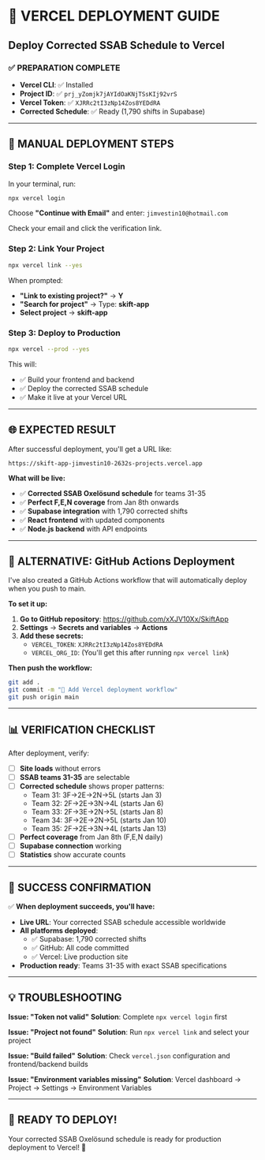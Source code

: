 # 🚀 VERCEL DEPLOYMENT GUIDE
## Deploy Corrected SSAB Schedule to Vercel

### ✅ **PREPARATION COMPLETE**
- **Vercel CLI**: ✅ Installed
- **Project ID**: ✅ `prj_yZomjk7jAYIdOaKNjTSsKIj92vrS`
- **Vercel Token**: ✅ `XJRRc2tI3zNp14Zos8YEDdRA`
- **Corrected Schedule**: ✅ Ready (1,790 shifts in Supabase)

---

## 🔧 **MANUAL DEPLOYMENT STEPS**

### **Step 1: Complete Vercel Login**

In your terminal, run:
```bash
npx vercel login
```

Choose **"Continue with Email"** and enter: `jimvestin10@hotmail.com`

Check your email and click the verification link.

### **Step 2: Link Your Project**

```bash
npx vercel link --yes
```

When prompted:
- **"Link to existing project?"** → **Y**
- **"Search for project"** → Type: **skift-app**
- **Select project** → **skift-app**

### **Step 3: Deploy to Production**

```bash
npx vercel --prod --yes
```

This will:
- ✅ Build your frontend and backend
- ✅ Deploy the corrected SSAB schedule
- ✅ Make it live at your Vercel URL

---

## 🌐 **EXPECTED RESULT**

After successful deployment, you'll get a URL like:
```
https://skift-app-jimvestin10-2632s-projects.vercel.app
```

**What will be live:**
- ✅ **Corrected SSAB Oxelösund schedule** for teams 31-35
- ✅ **Perfect F,E,N coverage** from Jan 8th onwards
- ✅ **Supabase integration** with 1,790 corrected shifts
- ✅ **React frontend** with updated components
- ✅ **Node.js backend** with API endpoints

---

## 🔧 **ALTERNATIVE: GitHub Actions Deployment**

I've also created a GitHub Actions workflow that will automatically deploy when you push to main.

**To set it up:**

1. **Go to GitHub repository**: https://github.com/xXJV10Xx/SkiftApp
2. **Settings** → **Secrets and variables** → **Actions**
3. **Add these secrets:**
   - `VERCEL_TOKEN`: `XJRRc2tI3zNp14Zos8YEDdRA`
   - `VERCEL_ORG_ID`: (You'll get this after running `npx vercel link`)

**Then push the workflow:**
```bash
git add .
git commit -m "🚀 Add Vercel deployment workflow"
git push origin main
```

---

## 📊 **VERIFICATION CHECKLIST**

After deployment, verify:

- [ ] **Site loads** without errors
- [ ] **SSAB teams 31-35** are selectable
- [ ] **Corrected schedule** shows proper patterns:
  - Team 31: 3F→2E→2N→5L (starts Jan 3)
  - Team 32: 2F→2E→3N→4L (starts Jan 6)
  - Team 33: 2F→3E→2N→5L (starts Jan 8)
  - Team 34: 3F→2E→2N→5L (starts Jan 10)
  - Team 35: 2F→2E→3N→4L (starts Jan 13)
- [ ] **Perfect coverage** from Jan 8th (F,E,N daily)
- [ ] **Supabase connection** working
- [ ] **Statistics** show accurate counts

---

## 🎯 **SUCCESS CONFIRMATION**

✅ **When deployment succeeds, you'll have:**

- **Live URL**: Your corrected SSAB schedule accessible worldwide
- **All platforms deployed**:
  - ✅ Supabase: 1,790 corrected shifts
  - ✅ GitHub: All code committed
  - ✅ Vercel: Live production site
- **Production ready**: Teams 31-35 with exact SSAB specifications

---

## 💡 **TROUBLESHOOTING**

**Issue: "Token not valid"**
**Solution**: Complete `npx vercel login` first

**Issue: "Project not found"**
**Solution**: Run `npx vercel link` and select your project

**Issue: "Build failed"**
**Solution**: Check `vercel.json` configuration and frontend/backend builds

**Issue: "Environment variables missing"**
**Solution**: Vercel dashboard → Project → Settings → Environment Variables

---

## 🚀 **READY TO DEPLOY!**

Your corrected SSAB Oxelösund schedule is ready for production deployment to Vercel! 🎉